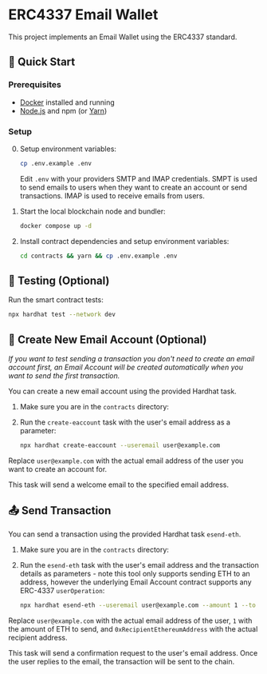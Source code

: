 # ERC4337 Email Wallet

This project implements an Email Wallet using the ERC4337 standard.

## 🚀 Quick Start

### Prerequisites

- [Docker](https://www.docker.com/) installed and running
- [Node.js](https://nodejs.org/) and npm (or [Yarn](https://yarnpkg.com/))

### Setup

0. Setup environment variables:

   ```bash
   cp .env.example .env
   ```

   Edit `.env` with your providers SMTP and IMAP credentials. SMPT is used to send emails to users when they want to create an account or send transactions. IMAP is used to receive emails from users.

1. Start the local blockchain node and bundler:

   ```bash
   docker compose up -d
   ```

2. Install contract dependencies and setup environment variables:

   ```bash
   cd contracts && yarn && cp .env.example .env
   ```

## 🧪 Testing (Optional)

Run the smart contract tests:
```bash
npx hardhat test --network dev
```

## 📧 Create New Email Account (Optional)

*If you want to test sending a transaction you don't need to create an email account first, an Email Account will be created automatically when you want to send the first transaction.*

You can create a new email account using the provided Hardhat task.

1. Make sure you are in the `contracts` directory:

2. Run the `create-eaccount` task with the user's email address as a parameter:

   ```bash
   npx hardhat create-eaccount --useremail user@example.com
   ```

Replace `user@example.com` with the actual email address of the user you want to create an account for.

This task will send a welcome email to the specified email address.

## 📤 Send Transaction

You can send a transaction using the provided Hardhat task `esend-eth`.

1. Make sure you are in the `contracts` directory:

2. Run the `esend-eth` task with the user's email address and the transaction details as parameters - note this tool only supports sending ETH to an address, however the underlying Email Account contract supports any ERC-4337 `userOperation`:

   ```bash
   npx hardhat esend-eth --useremail user@example.com --amount 1 --to 0xRecipientEthereumAddress --network dev
   ```

Replace `user@example.com` with the actual email address of the user, `1` with the amount of ETH to send, and `0xRecipientEthereumAddress` with the actual recipient address.

This task will send a confirmation request to the user's email address. Once the user replies to the email, the transaction will be sent to the chain.
